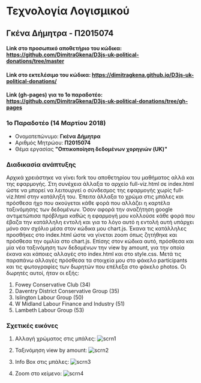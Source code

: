 # Τεχνολογία Λογισμικού
## Γκένα Δήμητρα - Π2015074
#### Link στο προσωπικό αποθετήριο του κώδικα: https://github.com/DimitraGkena/D3js-uk-political-donations/tree/master
#### Link στο εκτελέσιμο του κώδικα:   https://dimitragkena.github.io/D3js-uk-political-donations/      
#### Link (gh-pages) για το 1ο παραδοτέο: https://github.com/DimitraGkena/D3js-uk-political-donations/tree/gh-pages
 

### 1ο Παραδοτέο (14 Μαρτίου 2018)

*  Ονοματεπώνυμο: **Γκένα Δήμητρα**
*  Αριθμός Μητρώου: **Π2015074**
*  Θέμα εργασίας **"Οπτικοποίηση δεδομένων χορηγιών (UK)"**


###  Διαδικασία ανάπτυξης  
Αρχικά χρειάστηκε να γίνει fork του αποθετηρίου του μαθήματος αλλά και της εφαρμογής. Στη συνέχεια άλλαξα το αρχείο full-viz.html
σε index.html ώστε να μπορεί να λειτουργεί ο σύνδεσμος της εφαρμογής χωρίς full-viz.html στην κατάληξή του. Έπειτα άλλαξα το χρώμα 
στις μπάλες και πρόσθεσα ήχο που ακούγεται κάθε φορά που αλλάζει η καρτέλα ταξινόμησης των δεδομένων. Όσον αφορά την αναζήτηση google
αντιμετώπισα πρόβλημα καθώς η εφαρμογή μου κολλούσε κάθε φορά που έβαζα την κατάλληλη εντολή και για το λόγο αυτό η εντολή αυτή 
υπάρχει μόνο σαν σχόλιο μέσα στον κώδικα μου chart.js. Έκανα τις κατάλληλες προσθήκες στο index.html ώστε να γίνεται zoom όπως
ζητήθηκε και πρόσθεσα την ομιλία στο chart.js. Επίσης στον κώδικα αυτό, πρόσθεσα και μία νέα ταξινόμηση των δεδομένων την view 
by amount, για την οποία έκανα και κάποιες αλλαγές στο index.html και στο style.css. Μετά τις παραπάνω αλλαγές πρόσθεσα τα στοιχεία
μου στο φάκελο participants και τις φωτογραφίες των δωρητών που επέλεξα στο φάκελο photos. Οι δωρητές αυτοί, ήταν οι εξής: 
1. Fowey Conservative Club (34)
2. Daventry District Conservative Group (35)
3. Islington Labour Group (50)
4. W Midland Labour Finance and Industry (51)
5. Lambeth Labour Group (53)

  
     
###  Σχετικές εικόνες
1. Αλλαγή χρώματος στις μπάλες:
![scrn1](https://user-images.githubusercontent.com/22773897/37310230-f0a662f0-264b-11e8-9945-9dd88dc6e10e.png)

2. Ταξινόμηση view by amount:
![scrn2](https://user-images.githubusercontent.com/22773897/37310274-18738420-264c-11e8-8e9a-46ec51c8a93f.png)

3. Info Box στις μπάλες: 
![scrn3](https://user-images.githubusercontent.com/22773897/37310311-33b99a4e-264c-11e8-8c62-7ae5bcdfbacc.png)

4. Zoom στο κείμενο:
![scrn4](https://user-images.githubusercontent.com/22773897/37310338-48268604-264c-11e8-8184-81f12f931a49.png)
